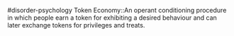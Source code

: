 #disorder-psychology 
Token Economy::An operant conditioning procedure in which people earn a token for exhibiting a desired behaviour and can later exchange tokens for privileges and treats. 